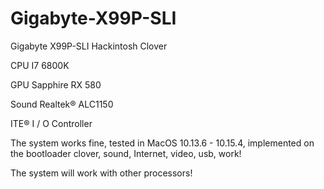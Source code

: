 # Gigabyte-X99P-SLI
Gigabyte X99P-SLI Hackintosh
Clover

CPU       I7 6800K

GPU       Sapphire RX 580

Sound     Realtek® ALC1150

ITE® I / O Controller

The system works fine, tested in MacOS 10.13.6 - 10.15.4, implemented on the bootloader clover, sound, Internet, video, usb, work!

The system will work with other processors!
